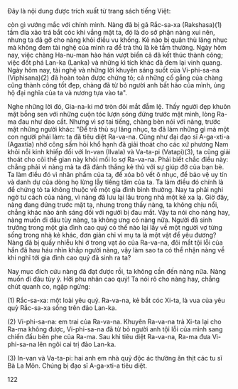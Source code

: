 Đây là nội dung được trích xuất từ trang sách tiếng Việt:

còn gì vướng mắc với chính mình. Nàng đã bị gã Rắc-sa-xa (Rakshasa)(1) tầm đia xảo trá bắt cóc khi vắng mặt ta, đó là do sở phận nàng xui nên, nhưng ta đã gỡ cho nàng khỏi điều vu khống. Kẻ nào bị quân thù lăng nhục mà không đem tài nghệ của mình ra để trả thù là kẻ tầm thường. Ngày hôm nay, việc chàng Ha-nu-man hào hán vượt biển cả đã kết thúc thành công; việc đốt phá Lan-ka (Lanka) và những kì tích khác đã đem lại vinh quang. Ngày hôm nay, tài nghệ và những lời khuyên sáng suốt của Vi-phi-sa-na (Viphisana)(2) đã hoàn toàn được chứng tỏ; cả những cố gắng của chàng cũng thành công tốt đẹp, chàng đã từ bỏ người anh bất hảo của mình, ủng hộ đại nghĩa của ta và nương tựa vào ta".

Nghe những lời đó, Gia-na-ki mở tròn đôi mắt đẫm lệ. Thấy người đẹp khuôn mặt bỗng sen với những cuộn tóc lượn sóng đứng trước mặt mình, lòng Ra-ma đau như dao cắt. Nhưng vì sợ tai tiếng, chàng bèn nói với nàng, trước mặt những người khác: "Để trả thù sự lăng nhục, ta đã làm những gì mà một con người phải làm: ta đã tiêu diệt Ra-va-na. Cũng như đại đạo sĩ A-ga-xti-a (Agaxtia) nhờ công sấm hỏi khổ hạnh đã giải thoát cho các xứ phương Nam khỏi nỗi kinh khiếp đối với In-van (Ilvala) và Va-ta-pi (Vatapi)(3), ta cũng giải thoát cho cõi thế gian này khỏi mối lo sợ Ra-va-na. Phải biết chắc điều này: chẳng phải vì nàng mà ta đã đánh thắng kẻ thù với sự giúp đỡ của bạn bè. Ta làm điều đó vì nhân phẩm của ta, để xóa bỏ vết ô nhục, để bảo vệ uy tín và danh dự của dòng họ lừng lẫy tiếng tăm của ta. Ta làm điều đó chính là để chứng tỏ ta không thuộc về một gia đình bình thường. Nay ta phải nghi ngờ tư cách của nàng, vì nàng đã lưu lại lâu trong nhà một kẻ xa lạ. Giờ đây, nàng đang đứng trước mặt ta, nhưng trong thấy nàng, ta không chịu nổi, chẳng khác nào ánh sáng đối với người bị đau mắt. Vậy ta nói cho nàng hay, nàng muốn đi đâu tùy nàng, ta không ưng có nàng nữa. Người đã sinh trưởng trong một gia đình cao quý có thể nào lại lấy về một người vợ từng sống trong nhà kẻ khác, đơn giản chỉ vì mụ ta là một vật để yêu đương? Nàng đã bị quấy nhiễu khi ở trong vạt áo của Ra-va-na, đôi mắt tội lỗi của hắn đã hau háu nhìn khắp người nàng, vậy làm sao ta có thể nhận nàng về khi nghĩ tới gia đình cao quý đã sinh ra ta?

Nay mục đích cứu nàng đã đạt được rồi, ta không cần đến nàng nữa. Nàng muốn đi đâu tùy ý. Hỡi phu nhân cao quý! Ta nói rõ cho nàng hay, chẳng chút quanh co, ngập ngừng:

(1) Rắc-sa-xa: một loài yêu quỷ. Ra-va-na, kẻ bắt cóc Xi-ta, là vua của yêu quỷ Rắc-sa-xa sống trên đảo Lan-ka.

(2) Vi-phi-sa-na: em trai của Ra-va-na. Khuyên Ra-va-na trả Xi-ta lại cho Ra-ma không được, Vi-phi-sa-na đã từ bỏ người anh tội lỗi của mình sang chiến đấu bên phe của Ra-ma. Sau khi tiêu diệt Ra-va-na, Ra-ma đưa Vi-phi-sa-na lên ngôi cai trị đảo Lan-ka.

(3) In-van và Va-ta-pi: hai anh em nhà quỷ độc ác thường ăn thịt các tu sĩ Bà La Môn. Chúng bị đạo sĩ A-ga-xti-a tiêu diệt.

122